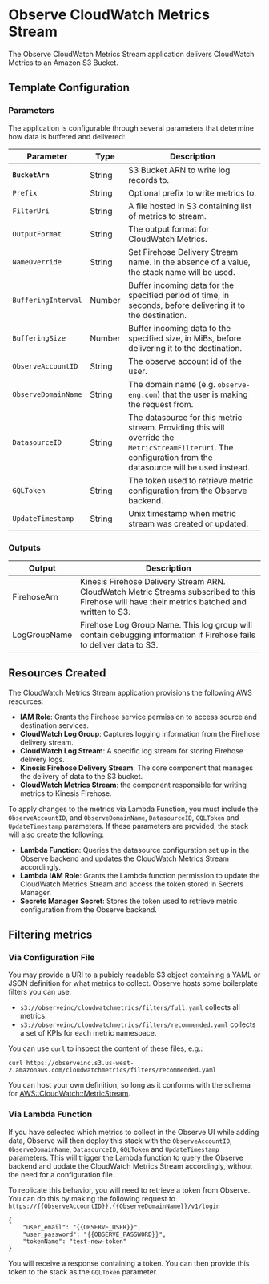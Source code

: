 # Observe CloudWatch Metrics Stream

The Observe CloudWatch Metrics Stream application delivers CloudWatch Metrics to an Amazon S3 Bucket.

## Template Configuration

### Parameters

The application is configurable through several parameters that determine how data is buffered and delivered:

| Parameter       | Type    | Description |
|-----------------|---------|-------------|
| **`BucketArn`** | String | S3 Bucket ARN to write log records to. |
| `Prefix` | String | Optional prefix to write metrics to. |
| `FilterUri` | String | A file hosted in S3 containing list of metrics to stream. |
| `OutputFormat` | String | The output format for CloudWatch Metrics. |
| `NameOverride` | String | Set Firehose Delivery Stream name. In the absence of a value, the stack name will be used. |
| `BufferingInterval` | Number | Buffer incoming data for the specified period of time, in seconds, before delivering it to the destination.  |
| `BufferingSize` | Number | Buffer incoming data to the specified size, in MiBs, before delivering it to the destination.  |
| `ObserveAccountID` | String | The observe account id of the user.  |
| `ObserveDomainName` | String | The domain name (e.g. `observe-eng.com`) that the user is making the request from.  |
| `DatasourceID` | String | The datasource for this metric stream. Providing this will override the `MetricStreamFilterUri`. The configuration from the datasource will be used instead. |
| `GQLToken` | String | The token used to retrieve metric configuration from the Observe backend.  |
| `UpdateTimestamp` | String | Unix timestamp when metric stream was created or updated.  |


### Outputs

| Output       |  Description |
|-----------------|-------------|
| FirehoseArn | Kinesis Firehose Delivery Stream ARN. CloudWatch Metric Streams subscribed to this Firehose will have their metrics batched and written to S3. |
| LogGroupName | Firehose Log Group Name. This log group will contain debugging information if Firehose fails to deliver data to S3. |

## Resources Created

The CloudWatch Metrics Stream application provisions the following AWS resources:

- **IAM Role**: Grants the Firehose service permission to access source and destination services.
- **CloudWatch Log Group**: Captures logging information from the Firehose delivery stream.
- **CloudWatch Log Stream**: A specific log stream for storing Firehose delivery logs.
- **Kinesis Firehose Delivery Stream**: The core component that manages the delivery of data to the S3 bucket.
- **CloudWatch Metrics Stream**: the component responsible for writing metrics to Kinesis Firehose.

To apply changes to the metrics via Lambda Function, you must include the `ObserveAccountID`, and `ObserveDomainName`, `DatasourceID`, `GQLToken` and `UpdateTimestamp` parameters. If these parameters are provided, the stack will also create the following:

- **Lambda Function**: Queries the datasource configuration set up in the Observe backend and updates the CloudWatch Metrics Stream accordingly.
- **Lambda IAM Role**: Grants the Lambda function permission to update the CloudWatch Metrics Stream and access the token stored in Secrets Manager.
- **Secrets Manager Secret**: Stores the token used to retrieve metric configuration from the Observe backend.

## Filtering metrics

### Via Configuration File

You may provide a URI to a pubicly readable S3 object containing a YAML or JSON definition
for what metrics to collect. Observe hosts some boilerplate filters you can use:

- `s3://observeinc/cloudwatchmetrics/filters/full.yaml` collects all metrics.
- `s3://observeinc/cloudwatchmetrics/filters/recommended.yaml` collects a set of KPIs for each metric namespace.

You can use `curl` to inspect the content of these files, e.g.:

```
curl https://observeinc.s3.us-west-2.amazonaws.com/cloudwatchmetrics/filters/recommended.yaml
```

You can host your own definition, so long as it conforms with the schema for [AWS::CloudWatch::MetricStream](https://docs.aws.amazon.com/AWSCloudFormation/latest/UserGuide/aws-resource-cloudwatch-metricstream.html). 

### Via Lambda Function

If you have selected which metrics to collect in the Observe UI while adding data, Observe will then deploy this stack with the `ObserveAccountID`, `ObserveDomainName`, `DatasourceID`, `GQLToken` and `UpdateTimestamp` parameters. This will trigger the Lambda function to query the Observe backend and update the CloudWatch Metrics Stream accordingly, without the need for a configuration file.

To replicate this behavior, you will need to retrieve a token from Observe. You can do this by making the following request to `https://{{ObserveAccountID}}.{{ObserveDomainName}}/v1/login`

```
{
    "user_email": "{{OBSERVE_USER}}",
    "user_password": "{{OBSERVE_PASSWORD}}", 
    "tokenName": "test-new-token"
}
```

You will receive a response containing a token. You can then provide this token to the stack as the `GQLToken` parameter.
